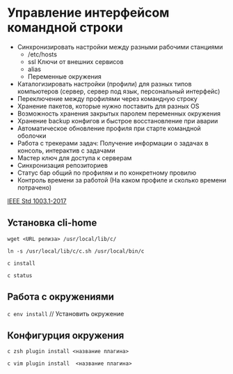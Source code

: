 # Управление интерфейсом командной строки

- Синхронизировать настройки между разными рабочими станциями
  - /etc/hosts
  - ssl Ключи от внешних сервисов
  - alias
  - Переменные окружения
- Каталогизировать настройки (профили) для разных типов компьютеров (сервер, сервер под язык, персональный интерфейс)
- Переключение между профилями через командную строку
- Хранение пакетов, которые нужно поставить для разных OS
- Возможность хранения закрытых паролем переменных окружения
- Хранение backup конфигов и быстрое восстановление при аварии
- Автоматическое обновление профиля при старте командной оболочки
- Работа с трекерами задач: Получение информации о задачах в консоль, интерактив с задачами
- Мастер ключ для доступа к серверам
- Синхронизация репозиториев
- Статус бар общий по профилям и по конкретному провилю
- Контроль времени за работой (На каком профиле и сколько времени потрачено)

[IEEE Std 1003.1-2017](https://pubs.opengroup.org/onlinepubs/9699919799/basedefs/V1_chap12.html)

## Установка cli-home

`wget <URL релиза> /usr/local/lib/c/`

`ln -s /usr/local/lib/c/c.sh /usr/local/bin/c`

`c install`

`c status`

## Работа с окружениями

`с env install` // Установить окружение

## Конфигурция окружения

`c zsh plugin install <название плагина>`

`c vim plugin install  <название плагина>`
